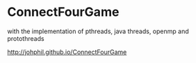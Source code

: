 # ConnectFourGame
 with the implementation of pthreads, java threads, openmp and protothreads
 
http://johphil.github.io/ConnectFourGame
